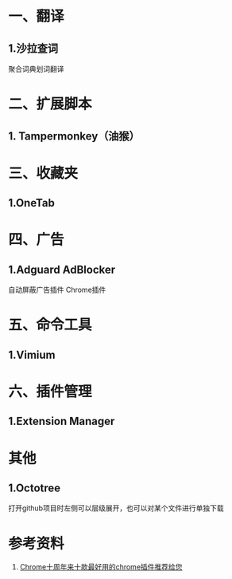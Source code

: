 # 一、翻译

## 1.沙拉查词

聚合词典划词翻译





# 二、扩展脚本

## 1. Tampermonkey（油猴）







# 三、收藏夹

## 1.OneTab





# 四、广告

## 1.Adguard AdBlocker

自动屏蔽广告插件 Chrome插件





# 五、命令工具

## 1.Vimium



# 六、插件管理

## 1.Extension Manager



# 其他

## 1.Octotree

打开github项目时左侧可以层级展开，也可以对某个文件进行单独下载









# 参考资料

1. [Chrome十周年来十款最好用的chrome插件推荐给您](http://www.cnplugins.com/zhuanti/10zhounian.html)